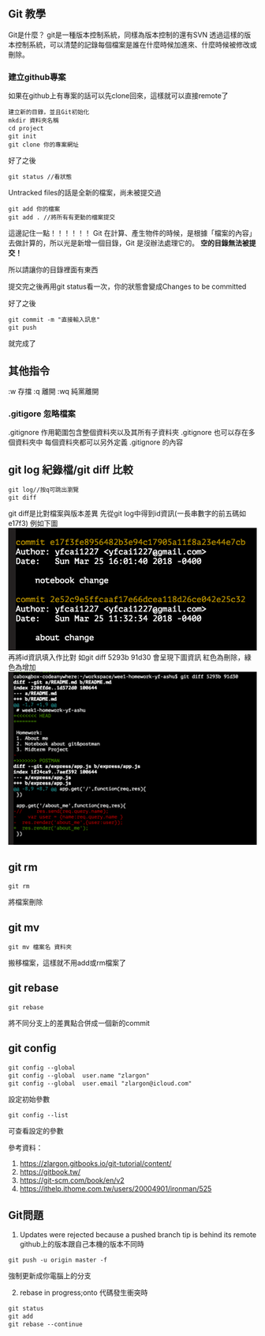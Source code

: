 ## Git 教學

Git是什麼？
git是一種版本控制系統，同樣為版本控制的還有SVN
透過這樣的版本控制系統，可以清楚的記錄每個檔案是誰在什麼時候加進來、什麼時候被修改或刪除。

### 建立github專案
如果在github上有專案的話可以先clone回來，這樣就可以直接remote了
```
建立新的目錄，並且Git初始化
mkdir 資料夾名稱
cd project
git init
git clone 你的專案網址
```
好了之後
```
git status //看狀態
```
Untracked files的話是全新的檔案，尚未被提交過

```
git add 你的檔案
git add . //將所有有更動的檔案提交
```
這邊記住一點！！！！！！
Git 在計算、產生物件的時候，是根據「檔案的內容」去做計算的，所以光是新增一個目錄，Git 是沒辦法處理它的。
**空的目錄無法被提交！**

所以請讓你的目錄裡面有東西

提交完之後再用git status看一次，你的狀態會變成Changes to be committed

好了之後
```
git commit -m "直接輸入訊息"
git push
```

就完成了

## 其他指令
:w 存擋
:q 離開
:wq 純黨離開
### .gitigore 忽略檔案

.gitignore 作用範圍包含整個資料夾以及其所有子資料夾
.gitignore 也可以存在多個資料夾中
每個資料夾都可以另外定義 .gitignore 的內容

## git log 紀錄檔/git diff 比較

```
git log//按q可跳出瀏覽
git diff

```
git diff是比對檔案與版本差異
先從git log中得到id資訊(一長串數字的前五碼如e17f3)
例如下圖
![](https://github.com/ST2DE/wee1-homework-yf-ashu/blob/master/notebook/img/git%20diff1.png?raw=true)
再將id資訊填入作比對
如git diff 5293b 91d30 會呈現下圖資訊
紅色為刪除，綠色為增加
![](https://github.com/ST2DE/wee1-homework-yf-ashu/blob/master/notebook/img/git%20diff2.png?raw=true)

## git rm
```
git rm
```
將檔案刪除

## git mv
``` 
git mv 檔案名 資料夾
```
搬移檔案，這樣就不用add或rm檔案了


## git rebase
``` 
git rebase
```
將不同分支上的差異點合併成一個新的commit

## git config
```
git config --global
git config --global  user.name "zlargon"
git config --global  user.email "zlargon@icloud.com"
```
設定初始參數
``` 
git config --list
```
可查看設定的參數

參考資料：
1. https://zlargon.gitbooks.io/git-tutorial/content/
2. https://gitbook.tw/
3. https://git-scm.com/book/en/v2
4. https://ithelp.ithome.com.tw/users/20004901/ironman/525

## Git問題
1. Updates were rejected because a pushed branch tip is behind its remote
github上的版本跟自己本機的版本不同時

```
git push -u origin master -f 
```
強制更新成你電腦上的分支

2. rebase in progress;onto 
代碼發生衝突時
```
git status
git add
git rebase --continue
```


